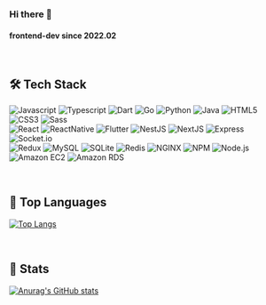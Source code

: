 ### Hi there 👋
#### frontend-dev since 2022.02
<br/>

<h2> 🛠 Tech Stack</h2>

![Javascript](https://img.shields.io/badge/Javascript-F7DF1E.svg?&style=for-the-badge&logo=Javascript&logoColor=white)
![Typescript](https://img.shields.io/badge/Typescript-3178C6.svg?&style=for-the-badge&logo=Typescript&logoColor=white)
![Dart](https://img.shields.io/badge/Dart-5CC8B2.svg?&style=for-the-badge&logo=Dart&logoColor=white)
![Go](https://img.shields.io/badge/Go-00ADD8.svg?&style=for-the-badge&logo=Go&logoColor=white)
![Python](https://img.shields.io/badge/Python-3776AB.svg?&style=for-the-badge&logo=Python&logoColor=white)
![Java](https://img.shields.io/badge/Java-007396.svg?&style=for-the-badge&logo=Java&logoColor=white)
![HTML5](https://img.shields.io/badge/HTML5-E34F26.svg?&style=for-the-badge&logo=HTML5&logoColor=white)
![CSS3](https://img.shields.io/badge/CSS3-1572B6.svg?&style=for-the-badge&logo=CSS3&logoColor=white)
![Sass](https://img.shields.io/badge/Sass-CC6699.svg?&style=for-the-badge&logo=Sass&logoColor=white)
<br/>
![React](https://img.shields.io/badge/React-61DAFB.svg?&style=for-the-badge&logo=React&logoColor=white)
![ReactNative](https://img.shields.io/badge/React--Native-61DAFB.svg?&style=for-the-badge&logo=React&logoColor=white)
![Flutter](https://img.shields.io/badge/Flutter-02569B.svg?&style=for-the-badge&logo=Flutter&logoColor=white)
![NestJS](https://img.shields.io/badge/NestJS-E0234E.svg?&style=for-the-badge&logo=NestJS&logoColor=white)
![NextJS](https://img.shields.io/badge/NextJS-000000?style=for-the-badge&logo=next.js&logoColor=white)
![Express](https://img.shields.io/badge/Express-000000.svg?&style=for-the-badge&logo=Express&logoColor=white)
![Socket.io](https://img.shields.io/badge/Socket.io-010101.svg?&style=for-the-badge&logo=Socket.io&logoColor=white)
<br/>
![Redux](https://img.shields.io/badge/Redux-764ABC.svg?&style=for-the-badge&logo=Redux&logoColor=white)
![MySQL](https://img.shields.io/badge/MySQL-4479A1.svg?&style=for-the-badge&logo=MySQL&logoColor=white)
![SQLite](https://img.shields.io/badge/sqlite-%2307405e.svg?style=for-the-badge&logo=sqlite&logoColor=white)
![Redis](https://img.shields.io/badge/Redis-DC382D.svg?&style=for-the-badge&logo=Redis&logoColor=white)
![NGINX](https://img.shields.io/badge/NGINX-009639.svg?&style=for-the-badge&logo=NGINX&logoColor=white)
![NPM](https://img.shields.io/badge/NPM-CB3837.svg?&style=for-the-badge&logo=NPM&logoColor=white)
![Node.js](https://img.shields.io/badge/Node.js-339933.svg?&style=for-the-badge&logo=Node.js&logoColor=white)
<br/>
![Amazon EC2](https://img.shields.io/badge/Amazon%20EC2-FF9900.svg?style=for-the-badge&logo=Amazon%20EC2&logoColor=white)
![Amazon RDS](https://img.shields.io/badge/Amazon%20RDS-527FFF.svg?style=for-the-badge&logo=Amazon%20RDS&logoColor=white)

<br/>

<h2> 🏅 Top Languages</h2>

[![Top Langs](https://github-readme-stats.vercel.app/api/top-langs/?username=ggalmury&layout=compact)](https://github.com/delay-100/github-readme-stats)

<br/>

<h2> 📌 Stats</h2>

[![Anurag's GitHub stats](https://github-readme-stats.vercel.app/api?username=ggalmury)](https://github.com/anuraghazra/github-readme-stats)

<!--
**ggalmury/ggalmury** is a ✨ _special_ ✨ repository because its `README.md` (this file) appears on your GitHub profile.

Here are some ideas to get you started:

- 🔭 I’m currently working on ...
- 🌱 I’m currently learning ...
- 👯 I’m looking to collaborate on ...
- 🤔 I’m looking for help with ...
- 💬 Ask me about ...
- 📫 How to reach me: ...
- 😄 Pronouns: ...
- ⚡ Fun fact: ...
-->
